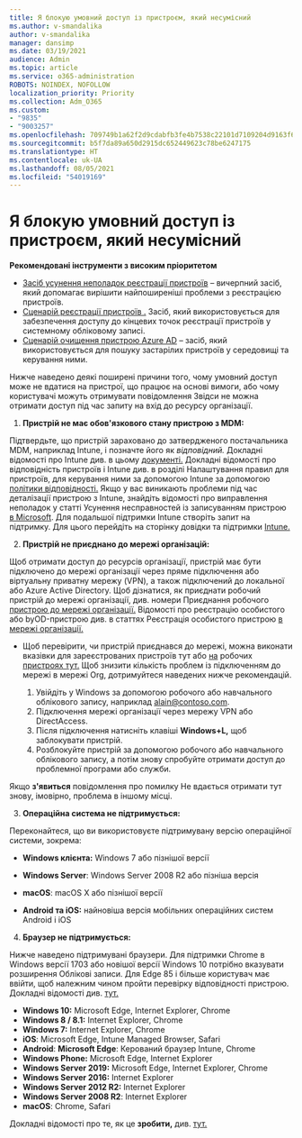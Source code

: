 ```yaml
---
title: Я блокую умовний доступ із пристроєм, який несумісний
ms.author: v-smandalika
author: v-smandalika
manager: dansimp
ms.date: 03/19/2021
audience: Admin
ms.topic: article
ms.service: o365-administration
ROBOTS: NOINDEX, NOFOLLOW
localization_priority: Priority
ms.collection: Adm_O365
ms.custom:
- "9835"
- "9003257"
ms.openlocfilehash: 709749b1a62f2d9cdabfb3fe4b7538c22101d7109204d9163f6059336b817bf8
ms.sourcegitcommit: b5f7da89a650d2915dc652449623c78be6247175
ms.translationtype: HT
ms.contentlocale: uk-UA
ms.lasthandoff: 08/05/2021
ms.locfileid: "54019169"
---
```

# <a name="im-getting-blocked-by-conditional-access-with-compliant-device"></a>Я блокую умовний доступ із пристроєм, який несумісний

**Рекомендовані інструменти з високим пріоритетом**

- [Засіб усунення неполадок реєстрації пристроїв](https://docs.microsoft.com/samples/azure-samples/dsregtool/dsregtool/) – вичерпний засіб, який допомагає вирішити найпоширеніші проблеми з реєстрацією пристроїв.
- [Сценарій реєстрації пристроїв .](https://docs.microsoft.com/samples/azure-samples/testdeviceregconnectivity/testdeviceregconnectivity/) Засіб, який використовується для забезпечення доступу до кінцевих точок реєстрації пристроїв у системному обліковому записі.
- [Сценарій очищення пристрою Azure AD](https://github.com/mzmaili/AzureADDeviceCleanup) – засіб, який використовується для пошуку застарілих пристроїв у середовищі та керування ними.

Нижче наведено деякі поширені причини того, чому умовний доступ може не вдатися на пристрої, що працює на основі вимоги, або чому користувачі можуть отримувати повідомлення Звідси не можна отримати доступ під час запиту на вхід до ресурсу організації. 

1. **Пристрій не має обов'язкового стану пристрою з MDM:**

Підтвердьте, що пристрій зараховано до затвердженого постачальника MDM, наприклад Intune, і позначте його як *відповідний.* Докладні відомості про Intune див. в цьому [документі.](https://docs.microsoft.com/mem/intune/enrollment/device-enrollment) Докладні відомості про відповідність пристроїв і Intune див. в розділі Налаштування правил для пристроїв, для керування ними за допомогою Intune за допомогою [політики відповідності.](https://docs.microsoft.com/mem/intune/protect/device-compliance-get-started) Якщо у вас виникають проблеми під час деталізації пристрою з Intune, знайдіть відомості про виправлення неполадок у статті Усунення несправностей із записуванням пристрою [в Microsoft](https://docs.microsoft.com/troubleshoot/mem/intune/troubleshoot-device-enrollment-in-intune). Для подальшої підтримки Intune створіть запит на підтримку. Для цього перейдіть на сторінку довідки та підтримки [Intune.](https://endpoint.microsoft.com/#blade/Microsoft_Intune_DeviceSettings/SupportMenu/helpSupport)

2. **Пристрій не приєднано до мережі організацій:**

Щоб отримати доступ до ресурсів організації, пристрій має бути підключено до мережі організації через пряме підключення або віртуальну приватну мережу (VPN), а також підключений до локальної або Azure Active Directory. Щоб дізнатися, як приєднати робочий пристрій до мережі організації, див. номери Приєднання робочого [пристрою до мережі організації.](https://docs.microsoft.com/azure/active-directory/user-help/user-help-join-device-on-network) Відомості про реєстрацію особистого або byOD-пристрою див. в статтях Реєстрація особистого пристрою [в мережі організації.](https://docs.microsoft.com/azure/active-directory/user-help/user-help-register-device-on-network)

- Щоб перевірити, чи пристрій приєднався до мережі, можна виконати вказівки для зареєстрованих пристроїв тут або [на](https://docs.microsoft.com/azure/active-directory/user-help/user-help-register-device-on-network#to-verify-that-youre-registered) робочих [пристроях тут.](https://docs.microsoft.com/azure/active-directory/user-help/user-help-join-device-on-network#to-make-sure-youre-joined) Щоб знизити кількість проблем із підключенням до мережі в мережі Org, дотримуйтеся наведених нижче рекомендацій.

    1. Увійдіть у Windows за допомогою робочого або навчального облікового запису, наприклад alain@contoso.com.
    2. Підключення мережі організації через мережу VPN або DirectAccess.
    3. Після підключення натисніть клавіші **Windows+L,** щоб заблокувати пристрій.
    4. Розблокуйте пристрій за допомогою робочого або навчального облікового запису, а потім знову спробуйте отримати доступ до проблемної програми або служби.

Якщо **з'явиться** повідомлення про помилку Не вдається отримати тут знову, імовірно, проблема в іншому місці.

3. **Операційна система не підтримується:**

Переконайтеся, що ви використовуєте підтримувану версію операційної системи, зокрема:

- **Windows клієнта:** Windows 7 або пізнішої версії

- **Windows Server**: Windows Server 2008 R2 або пізніша версія

- **macOS**: macOS X або пізнішої версії

- **Android та iOS:** найновіша версія мобільних операційних систем Android і iOS

4. **Браузер не підтримується:**

Нижче наведено підтримувані браузери. Для підтримки Chrome в Windows версії 1703 або новішої версії Windows 10 потрібно вказувати розширення Облікові записи. Для Edge 85 і більше користувач має ввійти, щоб належним чином пройти перевірку відповідності пристрою. Докладні відомості див. [тут.](https://docs.microsoft.com/azure/active-directory/conditional-access/concept-conditional-access-conditions#chrome-support)

- **Windows 10:** Microsoft Edge, Internet Explorer, Chrome
- **Windows 8 / 8.1:** Internet Explorer, Chrome
- **Windows 7:** Internet Explorer, Chrome
- **iOS**: Microsoft Edge, Intune Managed Browser, Safari
- **Android**: **Microsoft Edge**: Керований браузер Intune, Chrome
- **Windows Phone:** Microsoft Edge, Internet Explorer
- **Windows Server 2019:** Microsoft Edge, Internet Explorer, Chrome
- **Windows Server 2016:** Internet Explorer
- **Windows Server 2012 R2:** Internet Explorer
- **Windows Server 2008 R2**: Internet Explorer
- **macOS**: Chrome, Safari

Докладні відомості про те, як це **зробити,** див. [тут.](https://docs.microsoft.com/azure/active-directory/user-help/user-help-device-remediation)
